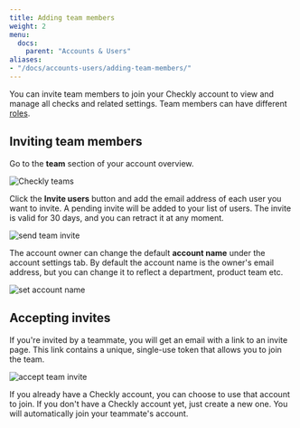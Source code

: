 ```yaml
---
title: Adding team members
weight: 2
menu:
  docs:
    parent: "Accounts & Users"
aliases:
- "/docs/accounts-users/adding-team-members/"
---
```


You can invite team members to join your Checkly account to view and manage all checks and related settings.
Team members can have different [roles](/docs/teams/about-roles/).

## Inviting team members

Go to the **team** section of your account overview.

![Checkly teams](/docs/images/teams/team.png)

Click the **Invite users** button and add the email address of each user you want to invite. A pending invite will be added
to your list of users. The invite is valid for 30 days, and you can retract it at any moment.

![send team invite](/docs/images/teams/send_invite.png)


The account owner can change the default **account name** under the account settings tab. By default the account name is the
owner's email address, but you can change it to reflect a department, product team etc.

![set account name](/docs/images/teams/account_name.png)

## Accepting invites

If you're invited by a teammate, you will get an email with a link to an invite page. This link contains a unique, single-use
token that allows you to join the team.

![accept team invite](/docs/images/teams/mail.png)

If you already have a Checkly account, you can choose to use that account to join. If you don't have a Checkly account yet,
just create a new one. You will automatically join your teammate's account.
